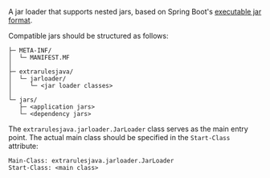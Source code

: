 A jar loader that supports nested jars, based on Spring Boot's [executable jar format](https://docs.spring.io/spring-boot/3.4/specification/executable-jar/).

Compatible jars should be structured as follows:

```
├─ META-INF/
│  └─ MANIFEST.MF
│
├─ extrarulesjava/
│  └─ jarloader/
│     └─ <jar loader classes>
│
└─ jars/
   ├─ <application jars>
   └─ <dependency jars>
```

The `extrarulesjava.jarloader.JarLoader` class serves as the main entry point.
The actual main class should be specified in the `Start-Class` attribute:

```
Main-Class: extrarulesjava.jarloader.JarLoader
Start-Class: <main class>
```
